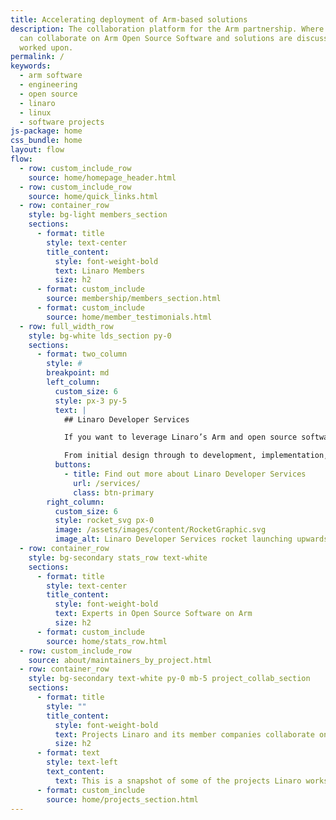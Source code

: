 ```yaml
---
title: Accelerating deployment of Arm-based solutions
description: The collaboration platform for the Arm partnership. Where members
  can collaborate on Arm Open Source Software and solutions are discussed &
  worked upon.
permalink: /
keywords:
  - arm software
  - engineering
  - open source
  - linaro
  - linux
  - software projects
js-package: home
css_bundle: home
layout: flow
flow:
  - row: custom_include_row
    source: home/homepage_header.html
  - row: custom_include_row
    source: home/quick_links.html
  - row: container_row
    style: bg-light members_section
    sections:
      - format: title
        style: text-center
        title_content:
          style: font-weight-bold
          text: Linaro Members
          size: h2
      - format: custom_include
        source: membership/members_section.html
      - format: custom_include
        source: home/member_testimonials.html
  - row: full_width_row
    style: bg-white lds_section py-0
    sections:
      - format: two_column
        style: #
        breakpoint: md
        left_column:
          custom_size: 6
          style: px-3 py-5
          text: |
            ## Linaro Developer Services

            If you want to leverage Linaro’s Arm and open source software expertise on a specific project, then working with Linaro Developer Services is the right option for you.

            From initial design through to development, implementation, support and training, Linaro Developer Services help you leverage open source on Arm to ensure fast time to market, exceptional quality and security, and cost effective long term maintenance..
          buttons:
            - title: Find out more about Linaro Developer Services
              url: /services/
              class: btn-primary
        right_column:
          custom_size: 6
          style: rocket_svg px-0
          image: /assets/images/content/RocketGraphic.svg
          image_alt: Linaro Developer Services rocket launching upwards
  - row: container_row
    style: bg-secondary stats_row text-white
    sections:
      - format: title
        style: text-center
        title_content:
          style: font-weight-bold
          text: Experts in Open Source Software on Arm
          size: h2
      - format: custom_include
        source: home/stats_row.html
  - row: custom_include_row
    source: about/maintainers_by_project.html
  - row: container_row
    style: bg-secondary text-white py-0 mb-5 project_collab_section
    sections:
      - format: title
        style: ""
        title_content:
          style: font-weight-bold
          text: Projects Linaro and its member companies collaborate on
          size: h2
      - format: text
        style: text-left
        text_content:
          text: This is a snapshot of some of the projects Linaro works on
      - format: custom_include
        source: home/projects_section.html
---
```

